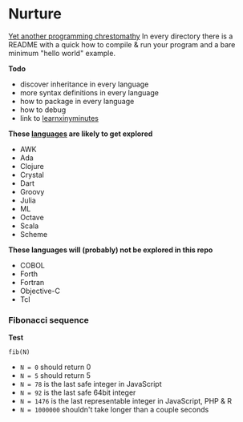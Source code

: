 # Nurture

[Yet another programming chrestomathy](http://www.rosettacode.org)
In every directory there is a README with a quick how to compile & run your program and a bare minimum "hello world" example.

**Todo**
- discover inheritance in every language
- more syntax definitions in every language
- how to package in every language
- how to debug
- link to [learnxinyminutes](https://learnxinyminutes.com/)

**These [languages](https://wiki.archlinux.org/index.php/Programming_languages) are likely to get explored**
- AWK
- Ada
- Clojure
- Crystal
- Dart
- Groovy
- Julia
- ML
- Octave
- Scala
- Scheme

**These languages will (probably) not be explored in this repo**
- COBOL
- Forth
- Fortran
- Objective-C
- Tcl

### Fibonacci sequence

**Test**
```
fib(N)
```
- `N = 0` should return 0
- `N = 5` should return 5
- `N = 78` is the last safe integer in JavaScript
- `N = 92` is the last safe 64bit integer
- `N = 1476` is the last representable integer in JavaScript, PHP & R
- `N = 1000000` shouldn't take longer than a couple seconds
